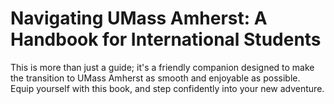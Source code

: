 # Navigating UMass Amherst: A Handbook for International Students
This is more than just a guide; it's a friendly companion designed to make the transition to UMass Amherst as smooth and enjoyable as possible. Equip yourself with this book, and step confidently into your new adventure.
